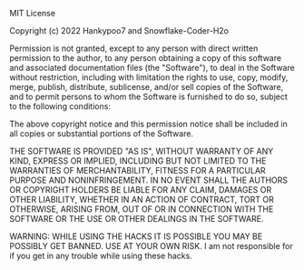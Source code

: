 MIT License

Copyright (c) 2022 Hankypoo7 and Snowflake-Coder-H2o 

Permission is not granted, except to any person with direct written permission
to the author, to any person obtaining a copy
of this software and associated documentation files (the "Software"), to deal
in the Software without restriction, including with limitation the rights
to use, copy, modify, merge, publish, distribute, sublicense, and/or sell
copies of the Software, and to permit persons to whom the Software is
furnished to do so, subject to the following conditions:

The above copyright notice and this permission notice shall be included in all
copies or substantial portions of the Software.

THE SOFTWARE IS PROVIDED "AS IS", WITHOUT WARRANTY OF ANY KIND, EXPRESS OR
IMPLIED, INCLUDING BUT NOT LIMITED TO THE WARRANTIES OF MERCHANTABILITY,
FITNESS FOR A PARTICULAR PURPOSE AND NONINFRINGEMENT. IN NO EVENT SHALL THE
AUTHORS OR COPYRIGHT HOLDERS BE LIABLE FOR ANY CLAIM, DAMAGES OR OTHER
LIABILITY, WHETHER IN AN ACTION OF CONTRACT, TORT OR OTHERWISE, ARISING FROM,
OUT OF OR IN CONNECTION WITH THE SOFTWARE OR THE USE OR OTHER DEALINGS IN THE
SOFTWARE.

WARNING: WHILE USING THE HACKS IT IS POSSIBLE YOU MAY BE POSSIBLY GET BANNED. USE AT YOUR OWN RISK. 
I am not responsible for if you get in any trouble while using these hacks.
